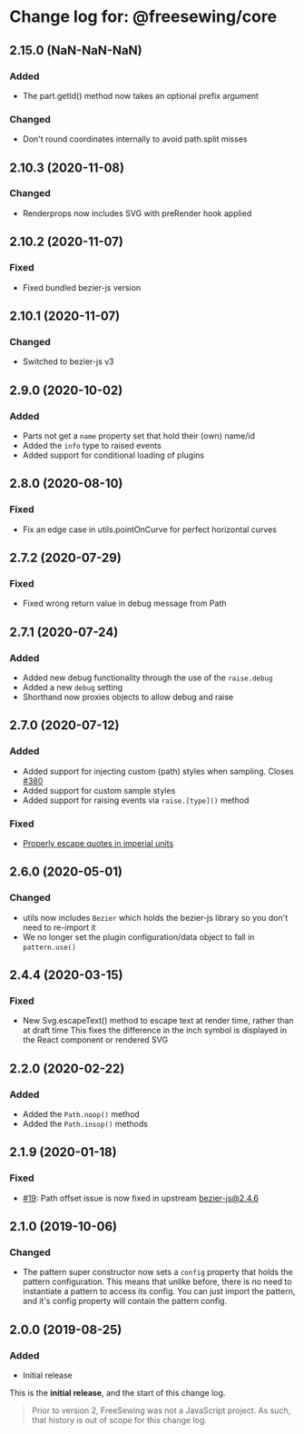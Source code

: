 # Change log for: @freesewing/core


## 2.15.0 (NaN-NaN-NaN)

### Added

 - The part.getId() method now takes an optional prefix argument

### Changed

 - Don't round coordinates internally to avoid path.split misses

## 2.10.3 (2020-11-08)

### Changed

 - Renderprops now includes SVG with preRender hook applied

## 2.10.2 (2020-11-07)

### Fixed

 - Fixed bundled bezier-js version

## 2.10.1 (2020-11-07)

### Changed

 - Switched to bezier-js v3

## 2.9.0 (2020-10-02)

### Added

 - Parts not get a `name` property set that hold their (own) name/id
 - Added the `info` type to raised events
 - Added support for conditional loading of plugins

## 2.8.0 (2020-08-10)

### Fixed

 - Fix an edge case in utils.pointOnCurve for perfect horizontal curves

## 2.7.2 (2020-07-29)

### Fixed

 - Fixed wrong return value in debug message from Path

## 2.7.1 (2020-07-24)

### Added

 - Added new debug functionality through the use of the `raise.debug`
 - Added a new `debug` setting
 - Shorthand now proxies objects to allow debug and raise

## 2.7.0 (2020-07-12)

### Added

 - Added support for injecting custom (path) styles when sampling. Closes [#380](https://github.com/freesewing/freesewing/issues/380)
 - Added support for custom sample styles
 - Added support for raising events via `raise.[type]()` method

### Fixed

 - [Properly escape quotes in imperial units](https://github.com/freesewing/freesewing/issues/437)

## 2.6.0 (2020-05-01)

### Changed

 - utils now includes `Bezier` which holds the bezier-js library so you don't need to re-import it
 - We no longer set the plugin configuration/data object to fall in `pattern.use()`

## 2.4.4 (2020-03-15)

### Fixed

 - New Svg.escapeText() method to escape text at render time, rather than at draft time This fixes the difference in the inch symbol is displayed in the React component or rendered SVG

## 2.2.0 (2020-02-22)

### Added

 - Added the `Path.noop()` method
 - Added the `Path.insop()` methods

## 2.1.9 (2020-01-18)

### Fixed

 - [#19](https://github.com/freesewing/freesewing/issues/19): Path offset issue is now fixed in upstream bezier-js@2.4.6

## 2.1.0 (2019-10-06)

### Changed

 - The pattern super constructor now sets a `config` property that holds the pattern configuration. This means that unlike before, there is no need to instantiate a pattern to access its config. You can just import the pattern, and it's config property will contain the pattern config.

## 2.0.0 (2019-08-25)

### Added

 - Initial release


This is the **initial release**, and the start of this change log.

> Prior to version 2, FreeSewing was not a JavaScript project.
> As such, that history is out of scope for this change log.

